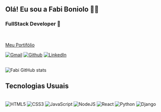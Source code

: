 <div><h2>Olá! Eu sou a Fabi Boniolo 👩‍💻</h2></div>

### FullStack Developer 🌱
</br>

[Meu  Portifólio](https://fabi-portifolio.netlify.app/)

[![Gmail](https://img.shields.io/badge/Gmail-D14836?style=for-the-badge&logo=gmail&logoColor=white)](mailto:fabianaboniolo@gmail.com)
[![Github](https://img.shields.io/badge/GitHub-100000?style=for-the-badge&logo=github&logoColor=white)](https://github.com/Fabi-Boniolo)
[![LinkedIn](https://img.shields.io/badge/LinkedIn-0077B5?style=for-the-badge&logo=linkedin&logoColor=white
)](https://www.linkedin.com/in/dev-fabiana-boniolo/)
</br>
</br>

![Fabi GitHub stats](https://github-readme-stats.vercel.app/api?username=Fabi-boniolo&show_icons=true&theme=dracula)

## Tecnologias Usuais

<div style="display: inline_block"></br>
  <img align="center" alt="HTML5" src="https://img.shields.io/badge/HTML5-E34F26?style=for-the-badge&logo=html5&logoColor=white">
  <img align="center" alt="CSS3" src="https://img.shields.io/badge/CSS3-1572B6?style=for-the-badge&logo=css3&logoColor=white">
  <img align="center" alt="JavaScript" src="https://img.shields.io/badge/JavaScript-F7DF1E?style=for-the-badge&logo=javascript&logoColor=black">
  <img align="center" alt="NodeJS" src="https://img.shields.io/badge/Node.js-43853D?style=for-the-badge&logo=node.js&logoColor=white">
 <img align="center" alt="React" src="https://img.shields.io/badge/React-20232A?style=for-the-badge&logo=react&logoColor=61DAFB">
 <img align="center" alt="Python" src="https://img.shields.io/badge/Python-14354C?style=for-the-badge&logo=python&logoColor=white">
 <img align="center" alt="Django" src="https://img.shields.io/badge/Django-092E20?style=for-the-badge&logo=django&logoColor=white">
</div>



